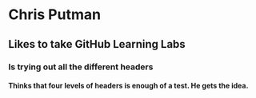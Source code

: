 # Chris Putman
## Likes to take GitHub Learning Labs
### Is trying out all the different headers
#### Thinks that four levels of headers is enough of a test. He gets the idea. 
